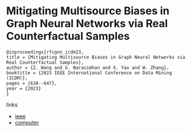 # Mitigating Multisource Biases in Graph Neural Networks via Real Counterfactual Samples

```
@inproceedings{rfcgnn_icdm23,
title = {Mitigating Multisource Biases in Graph Neural Networks via Real Counterfactual Samples},
author = {Z. Wang and G. Narasimhan and X. Yao and W. Zhang},
booktitle = {2023 IEEE International Conference on Data Mining (ICDM)},
pages = {638--647},
year = {2023}
}
```

links
- [ieee](https://doi.org/10.1109/ICDM58522.2023.00073)
- [computer](https://doi.ieeecomputersociety.org/10.1109/ICDM58522.2023.00073)
